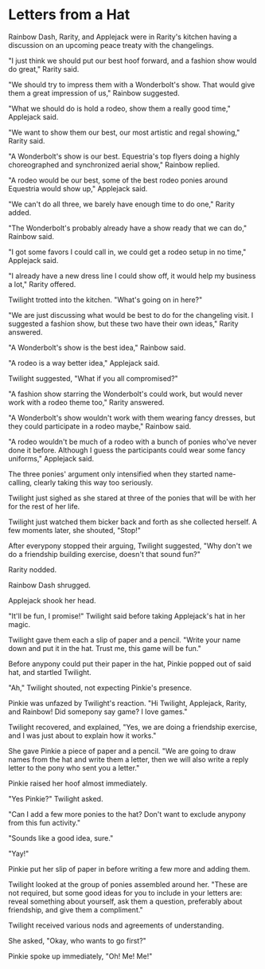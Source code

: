 # Letters from a Hat

Rainbow Dash, Rarity, and Applejack were in Rarity's kitchen having a discussion on an upcoming peace treaty with the changelings.

"I just think we should put our best hoof forward, and a fashion show would do great," Rarity said.

"We should try to impress them with a Wonderbolt's show. That would give them a great impression of us," Rainbow suggested.

"What we should do is hold a rodeo, show them a really good time," Applejack said.

"We want to show them our best, our most artistic and regal showing," Rarity said.

"A Wonderbolt's show is our best. Equestria's top flyers doing a highly choreographed and synchronized aerial show," Rainbow replied.

"A rodeo would be our best, some of the best rodeo ponies around Equestria would show up," Applejack said.

"We can't do all three, we barely have enough time to do one," Rarity added.

"The Wonderbolt's probably already have a show ready that we can do," Rainbow said.

"I got some favors I could call in, we could get a rodeo setup in no time," Applejack said.

"I already have a new dress line I could show off, it would help my business a lot," Rarity offered.

Twilight trotted into the kitchen. "What's going on in here?"

"We are just discussing what would be best to do for the changeling visit. I suggested a fashion show, but these two have their own ideas," Rarity answered.

"A Wonderbolt's show is the best idea," Rainbow said.

"A rodeo is a way better idea," Applejack said.

Twilight suggested, "What if you all compromised?"

"A fashion show starring the Wonderbolt's could work, but would never work with a rodeo theme too," Rarity answered.

"A Wonderbolt's show wouldn't work with them wearing fancy dresses, but they could participate in a rodeo maybe," Rainbow said.

"A rodeo wouldn't be much of a rodeo with a bunch of ponies who've never done it before. Although I guess the participants could wear some fancy uniforms," Applejack said.



The three ponies' argument only intensified when they started name-calling, clearly taking this way too seriously.

Twilight just sighed as she stared at three of the ponies that will be with her for the rest of her life.

Twilight just watched them bicker back and forth as she collected herself. A few moments later, she shouted, "Stop!"

After everypony stopped their arguing, Twilight suggested, "Why don't we do a friendship building exercise, doesn't that sound fun?"

Rarity nodded.

Rainbow Dash shrugged.

Applejack shook her head.

"It'll be fun, I promise!" Twilight said before taking Applejack's hat in her magic.

Twilight gave them each a slip of paper and a pencil. "Write your name down and put it in the hat. Trust me, this game will be fun."

Before anypony could put their paper in the hat, Pinkie popped out of said hat, and startled Twilight.

"Ah," Twilight shouted, not expecting Pinkie's presence.

Pinkie was unfazed by Twilight's reaction. "Hi Twilight, Applejack, Rarity, and Rainbow! Did somepony say game? I love games."

Twilight recovered, and explained, "Yes, we are doing a friendship exercise, and I was just about to explain how it works."

She gave Pinkie a piece of paper and a pencil. "We are going to draw names from the hat and write them a letter, then we will also write a reply letter to the pony who sent you a letter."

Pinkie raised her hoof almost immediately.

"Yes Pinkie?" Twilight asked.

"Can I add a few more ponies to the hat? Don't want to exclude anypony from this fun activity."

"Sounds like a good idea, sure."

"Yay!"

Pinkie put her slip of paper in before writing a few more and adding them.

Twilight looked at the group of ponies assembled around her. "These are not required, but some good ideas for you to include in your letters are: reveal something about yourself, ask them a question, preferably about friendship, and give them a compliment."

Twilight received various nods and agreements of understanding.

She asked, "Okay, who wants to go first?"

Pinkie spoke up immediately, "Oh! Me! Me!"
